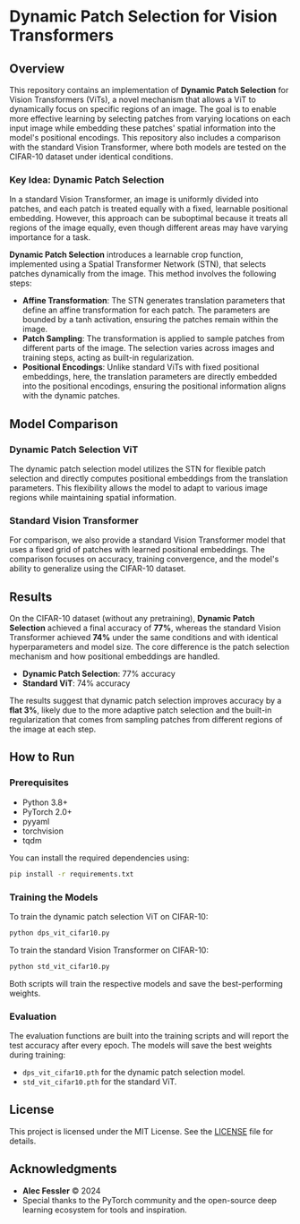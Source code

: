 
# Dynamic Patch Selection for Vision Transformers

## Overview

This repository contains an implementation of **Dynamic Patch Selection** for Vision Transformers (ViTs), a novel mechanism that allows a ViT to dynamically focus on specific regions of an image. The goal is to enable more effective learning by selecting patches from varying locations on each input image while embedding these patches' spatial information into the model's positional encodings. This repository also includes a comparison with the standard Vision Transformer, where both models are tested on the CIFAR-10 dataset under identical conditions.

### Key Idea: Dynamic Patch Selection

In a standard Vision Transformer, an image is uniformly divided into patches, and each patch is treated equally with a fixed, learnable positional embedding. However, this approach can be suboptimal because it treats all regions of the image equally, even though different areas may have varying importance for a task.

**Dynamic Patch Selection** introduces a learnable crop function, implemented using a Spatial Transformer Network (STN), that selects patches dynamically from the image. This method involves the following steps:
- **Affine Transformation**: The STN generates translation parameters that define an affine transformation for each patch. The parameters are bounded by a tanh activation, ensuring the patches remain within the image.
- **Patch Sampling**: The transformation is applied to sample patches from different parts of the image. The selection varies across images and training steps, acting as built-in regularization.
- **Positional Encodings**: Unlike standard ViTs with fixed positional embeddings, here, the translation parameters are directly embedded into the positional encodings, ensuring the positional information aligns with the dynamic patches.

## Model Comparison

### Dynamic Patch Selection ViT

The dynamic patch selection model utilizes the STN for flexible patch selection and directly computes positional embeddings from the translation parameters. This flexibility allows the model to adapt to various image regions while maintaining spatial information.

### Standard Vision Transformer

For comparison, we also provide a standard Vision Transformer model that uses a fixed grid of patches with learned positional embeddings. The comparison focuses on accuracy, training convergence, and the model's ability to generalize using the CIFAR-10 dataset.

## Results

On the CIFAR-10 dataset (without any pretraining), **Dynamic Patch Selection** achieved a final accuracy of **77%**, whereas the standard Vision Transformer achieved **74%** under the same conditions and with identical hyperparameters and model size. The core difference is the patch selection mechanism and how positional embeddings are handled.

- **Dynamic Patch Selection**: 77% accuracy
- **Standard ViT**: 74% accuracy

The results suggest that dynamic patch selection improves accuracy by a **flat 3%**, likely due to the more adaptive patch selection and the built-in regularization that comes from sampling patches from different regions of the image at each step.

## How to Run

### Prerequisites

- Python 3.8+
- PyTorch 2.0+
- pyyaml
- torchvision
- tqdm

You can install the required dependencies using:
```bash
pip install -r requirements.txt
```

### Training the Models

To train the dynamic patch selection ViT on CIFAR-10:
```bash
python dps_vit_cifar10.py
```

To train the standard Vision Transformer on CIFAR-10:
```bash
python std_vit_cifar10.py
```

Both scripts will train the respective models and save the best-performing weights.

### Evaluation

The evaluation functions are built into the training scripts and will report the test accuracy after every epoch. The models will save the best weights during training:
- `dps_vit_cifar10.pth` for the dynamic patch selection model.
- `std_vit_cifar10.pth` for the standard ViT.

## License

This project is licensed under the MIT License. See the [LICENSE](LICENSE) file for details.

## Acknowledgments

- **Alec Fessler** © 2024
- Special thanks to the PyTorch community and the open-source deep learning ecosystem for tools and inspiration.
